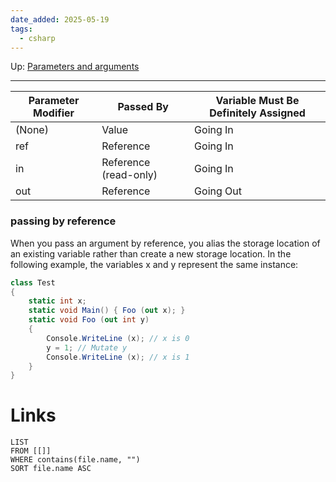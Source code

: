 ```yaml
---
date_added: 2025-05-19
tags:
  - csharp
---
```

Up: [Parameters and arguments](Parameters%20and%20arguments.md)
___

|Parameter Modifier|Passed By|Variable Must Be Definitely Assigned|
|---|---|---|
|(None)|Value|Going In|
|ref|Reference|Going In|
|in|Reference (read-only)|Going In|
|out|Reference|Going Out|
### passing by reference

When you pass an argument by reference, you alias the storage location of an
existing variable rather than create a new storage location. In the following example,
the variables x and y represent the same instance:
```cs
class Test
{
	static int x;
	static void Main() { Foo (out x); }
	static void Foo (out int y)
	{
		Console.WriteLine (x); // x is 0
		y = 1; // Mutate y
		Console.WriteLine (x); // x is 1
	}
}
```
# Links
```dataview
LIST
FROM [[]]
WHERE contains(file.name, "")
SORT file.name ASC
```
